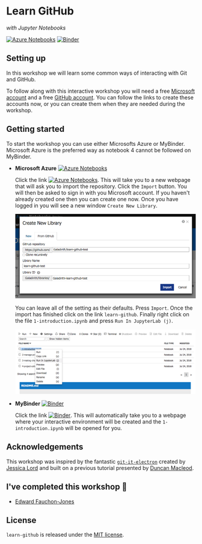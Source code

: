 # Learn GitHub
*with Jupyter Notebooks*

[![Azure Notebooks](https://notebooks.azure.com/launch.png)][azure]
[![Binder](https://mybinder.org/badge.svg)][binder]

## Setting up

In this workshop we will learn some common ways of interacting with Git and
GitHub.

To follow along with this interactive workshop you will need a free
[Microsoft account](https://account.microsoft.com/account) and a free
[GitHub account](https://github.com/join). You can follow the links to create
these accounts now, or you can create them when they are needed during the
workshop.

## Getting started

To start the workshop you can use either Microsofts Azure or MyBinder.
Microsoft Azure is the preferred way as notebook 4 cannot be followed on
MyBinder.

- **Microsoft Azure** [![Azure Notebooks](https://notebooks.azure.com/launch.png)][azure]  

  Click the link
  [![Azure Notebooks](https://notebooks.azure.com/launch.png)][azure]. This
  will take you to a new webpage that will ask you to import the repository.
  Click the `Import` button. You will then be asked to sign in with you
  Microsoft account. If you haven't already created one then you can create one
  now. Once you have logged in you will see a new window `Create New Library`.

  ![](img/azure-import.png)

  You can leave all of the setting as their defaults. Press `Import`. Once
  the import has finished click on the link `learn-github`. Finally right
  click on the file `1-introduction.ipynb` and press `Run In JupyterLab (j)`.

  ![](img/run-lab.png)

- **MyBinder** [![Binder](https://mybinder.org/badge.svg)][binder]

  Click the link [![Binder](https://mybinder.org/badge.svg)][binder]. This will
  automatically take you to a webpage where your interactive environment will
  be created and the `1-introduction.ipynb` will be opened for you.

## Acknowledgements

This workshop was inspired by the fantastic
[`git-it-electron`](https://github.com/jlord/git-it-electron) created by
[Jessica Lord](https://github.com/jlord) and built on a previous tutorial
presented by [Duncan Macleod](https://github.com/duncanmmacleod).

## I've completed this workshop 🎉

- [Edward Fauchon-Jones](https://github.com/Galadirith)

## License

`learn-github` is released under the [MIT license][license].

[license]: LICENSE.md
[azure]: https://notebooks.azure.com/import/gh/Galadirith/learn-github
[binder]: https://mybinder.org/v2/gh/Galadirith/learn-github/master?urlpath=lab/tree/learn-github/1-introduction.ipynb
